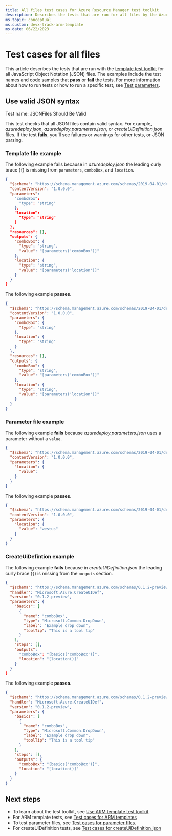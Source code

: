 ```yaml
---
title: All files test cases for Azure Resource Manager test toolkit
description: Describes the tests that are run for all files by the Azure Resource Manager template test toolkit.
ms.topic: conceptual
ms.custom: devx-track-arm-template
ms.date: 06/22/2023
---
```


# Test cases for all files

This article describes the tests that are run with the [template test toolkit](test-toolkit.md) for all JavaScript Object Notation (JSON) files. The examples include the test names and code samples that **pass** or **fail** the tests. For more information about how to run tests or how to run a specific test, see [Test parameters](test-toolkit.md#test-parameters).

## Use valid JSON syntax

Test name: JSONFiles Should Be Valid

This test checks that all JSON files contain valid syntax. For example, _azuredeploy.json_, _azuredeploy.parameters.json_, or _createUiDefinition.json_ files. If the test **fails**, you'll see failures or warnings for other tests, or JSON parsing.

### Template file example

The following example fails because in _azuredeploy.json_ the leading curly brace (`{`) is missing from `parameters`, `comboBox`, and `location`.

```json
{
  "$schema": "https://schema.management.azure.com/schemas/2019-04-01/deploymentTemplate.json#",
  "contentVersion": "1.0.0.0",
  "parameters":
    "comboBox":
      "type": "string"
    },
    "location":
      "type": "string"
    }
  },
  "resources": [],
  "outputs": {
    "comboBox": {
      "type": "string",
      "value": "[parameters('comboBox')]"
    },
    "location": {
      "type": "string",
      "value": "[parameters('location')]"
    }
  }
}
```

The following example **passes**.

```json
{
  "$schema": "https://schema.management.azure.com/schemas/2019-04-01/deploymentTemplate.json#",
  "contentVersion": "1.0.0.0",
  "parameters": {
    "comboBox": {
      "type": "string"
    },
    "location": {
      "type": "string"
    }
  },
  "resources": [],
  "outputs": {
    "comboBox": {
      "type": "string",
      "value": "[parameters('comboBox')]"
    },
    "location": {
      "type": "string",
      "value": "[parameters('location')]"
    }
  }
}
```

### Parameter file example

The following example **fails** because _azuredeploy.parameters.json_ uses a parameter without a `value`.

```json
{
  "$schema": "https://schema.management.azure.com/schemas/2019-04-01/deploymentParameters.json#",
  "contentVersion": "1.0.0.0",
  "parameters": {
    "location": {
      "value":
    }
  }
}
```

The following example **passes**.

```json
{
  "$schema": "https://schema.management.azure.com/schemas/2019-04-01/deploymentParameters.json#",
  "contentVersion": "1.0.0.0",
  "parameters": {
    "location": {
      "value": "westus"
    }
  }
}
```

### CreateUiDefintion example

The following example **fails** because in _createUiDefinition.json_ the leading curly brace (`{`) is missing from the `outputs` section.

```json
{
  "$schema": "https://schema.management.azure.com/schemas/0.1.2-preview/CreateUIDefinition.MultiVm.json#",
  "handler": "Microsoft.Azure.CreateUIDef",
  "version": "0.1.2-preview",
  "parameters": {
    "basics": [
      {
        "name": "comboBox",
        "type": "Microsoft.Common.DropDown",
        "label": "Example drop down",
        "toolTip": "This is a tool tip"
      }
    ],
    "steps": [],
    "outputs":
      "comboBox": "[basics('comboBox')]",
      "location": "[location()]"
    }
  }
}
```

The following example **passes**.

```json
{
  "$schema": "https://schema.management.azure.com/schemas/0.1.2-preview/CreateUIDefinition.MultiVm.json#",
  "handler": "Microsoft.Azure.CreateUIDef",
  "version": "0.1.2-preview",
  "parameters": {
    "basics": [
      {
        "name": "comboBox",
        "type": "Microsoft.Common.DropDown",
        "label": "Example drop down",
        "toolTip": "This is a tool tip"
      }
    ],
    "steps": [],
    "outputs": {
      "comboBox": "[basics('comboBox')]",
      "location": "[location()]"
    }
  }
}
```

## Next steps

- To learn about the test toolkit, see [Use ARM template test toolkit](test-toolkit.md).
- For ARM template tests, see [Test cases for ARM templates](template-test-cases.md)
- To test parameter files, see [Test cases for parameter files](parameters.md).
- For createUiDefinition tests, see [Test cases for createUiDefinition.json](createUiDefinition-test-cases.md)

